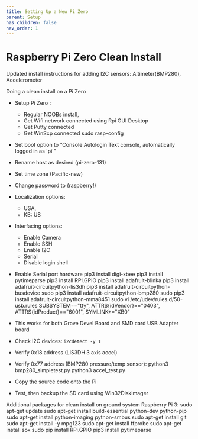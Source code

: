 ```yaml
---
title: Setting Up a New Pi Zero
parent: Setup
has_children: false
nav_order: 1
---
```



# Raspberry Pi Zero Clean Install


Updated install instructions for adding I2C sensors: Altimeter(BMP280), Accelerometer


Doing a clean install on a Pi Zero
- Setup Pi Zero :
    - Regular NOOBs install,
    - Get Wifi network connected using Rpi GUI Desktop
    - Get Putty connected
    - Get WinScp connected
        sudo rasp-config
- Set boot option to “Console Autologin Text console, automatically logged in as 'pi'”
- Rename host as desired (pi-zero-131)
- Set time zone (Pacific-new)
- Change password to (raspberry!)
- Localization options:
    - USA,
    - KB: US
- Interfacing options:
    - Enable Camera
    - Enable SSH
    - Enable I2C
    - Serial
    - Disable login shell
- Enable Serial port hardware
    pip3 install digi-xbee
    pip3 install pytimeparse
    pip3 install RPI.GPIO
    pip3 install adafruit-blinka
    pip3 install adafruit-circuitpython-lis3dh
    pip3 install adafruit-circuitpython-busdevice
    sudo pip3 install adafruit-circuitpython-bmp280
    sudo pip3 install adafruit-circuitpython-mma8451
    sudo vi /etc/udev/rules.d/50-usb.rules
    SUBSYSTEM=="tty", ATTRS{idVendor}=="0403", ATTRS{idProduct}=="6001", SYMLINK+="XB0"


- This works for both Grove Devel Board and SMD card USB Adapter board
- Check i2C devices: ```i2cdetect -y 1```
- Verify 0x18 address (LIS3DH 3 axis accel)
- Verify 0x77 address (BMP280 pressure/temp sensor):
    python3 bmp280_simpletest.py
    python3 accel_test.py
- Copy the source code onto the Pi
- Test, then backup the SD card using Win32DiskImager


Additional packages for clean install on ground system Raspberry Pi 3:
    sudo apt-get update
    sudo apt-get install build-essential python-dev python-pip
    sudo apt-get install python-imaging python-smbus
    sudo apt-get install git
    sudo apt-get install -y mpg123
    sudo apt-get install ffprobe
    sudo apt-get install sox
    sudo pip install RPi.GPIO
    pip3 install pytimeparse
